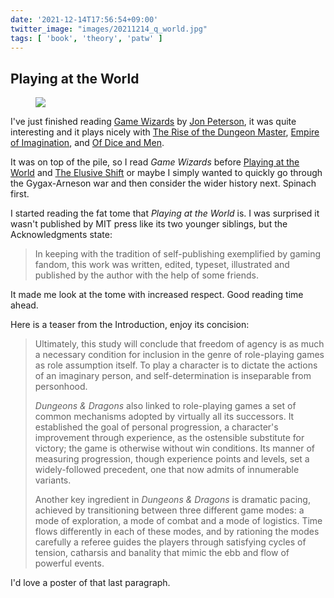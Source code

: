 ```yaml
---
date: '2021-12-14T17:56:54+09:00'
twitter_image: "images/20211214_q_world.jpg"
tags: [ 'book', 'theory', 'patw' ]
---
```


## Playing at the World

<figure class="right large">
<a href="https://www.goodreads.com/book/show/15784870-playing-at-the-world"><img src="images/20211214_world.jpg" loading="lazy" /></a>
<figcaption>
</figcaption>
</figure>

I've just finished reading [Game Wizards](https://mitpress.mit.edu/books/game-wizards) by [Jon Peterson](https://playingattheworld.blogspot.com/), it was quite interesting and it plays nicely with [The Rise of the Dungeon Master](https://www.wired.com/2017/05/rise-dungeon-master-gary-gygax-birth-dd/), [Empire of Imagination](https://www.goodreads.com/en/book/show/23848482-empire-of-imagination), and [Of Dice and Men](https://www.goodreads.com/book/show/15803047-of-dice-and-men).

It was on top of the pile, so I read _Game Wizards_ before [Playing at the World](https://www.goodreads.com/book/show/15784870-playing-at-the-world) and [The Elusive Shift](https://mitpress.mit.edu/books/elusive-shift) or maybe I simply wanted to quickly go through the Gygax-Arneson war and then consider the wider history next. Spinach first.

I started reading the fat tome that _Playing at the World_ is. I was surprised it wasn't published by MIT press like its two younger siblings, but the Acknowledgments state:

> In keeping with the tradition of self-publishing exemplified by gaming fandom, this work was written, edited, typeset, illustrated and published by the author with the help of some friends.

It made me look at the tome with increased respect. Good reading time ahead.

Here is a teaser from the Introduction, enjoy its concision:

> Ultimately, this study will conclude that freedom of agency is as much a necessary condition for inclusion in the genre of role-playing games as role assumption itself. To play a character is to dictate the actions of an imaginary person, and self-determination is inseparable from personhood.
>
> _Dungeons & Dragons_ also linked to role-playing games a set of common mechanisms adopted by virtually all its successors. It established the goal of personal progression, a character's improvement through experience, as the ostensible substitute for victory; the game is otherwise without win conditions. Its manner of measuring progression, though experience points and levels, set a widely-followed precedent, one that now admits of innumerable variants.
>
> Another key ingredient in _Dungeons & Dragons_ is dramatic pacing, achieved by transitioning between three different game modes: a mode of exploration, a mode of combat and a mode of logistics. Time flows differently in each of these modes, and by rationing the modes carefully a referee guides the players through satisfying cycles of tension, catharsis and banality that mimic the ebb and flow of powerful events.

I'd love a poster of that last paragraph.

